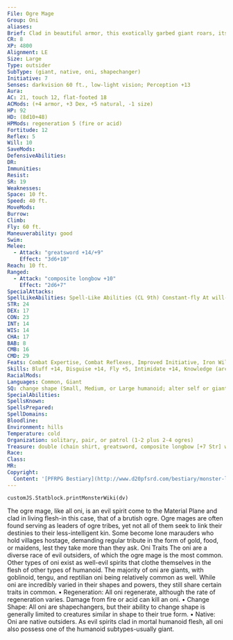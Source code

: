 ```yaml
---
File: Ogre Mage
Group: Oni
aliases: 
Brief: Clad in beautiful armor, this exotically garbed giant roars, its tusks glistening and its eyes afire with murderous intent.
CR: 8
XP: 4800
Alignment: LE
Size: Large
Type: outsider
SubType: (giant, native, oni, shapechanger)
Initiative: 7
Senses: darkvision 60 ft., low-light vision; Perception +13
Aura: 
AC: 21, touch 12, flat-footed 18
ACMods: (+4 armor, +3 Dex, +5 natural, -1 size)
HP: 92
HD: (8d10+48)
HPMods: regeneration 5 (fire or acid)
Fortitude: 12
Reflex: 5
Will: 10
SaveMods: 
DefensiveAbilities: 
DR: 
Immunities: 
Resist: 
SR: 19
Weaknesses: 
Space: 10 ft.
Speed: 40 ft.
MoveMods: 
Burrow: 
Climb: 
Fly: 60 ft.
Maneuverability: good
Swim: 
Melee: 
  - Attack: "greatsword +14/+9"
    Effect: "3d6+10"
Reach: 10 ft.
Ranged: 
  - Attack: "composite longbow +10"
    Effect: "2d6+7"
SpecialAttacks: 
SpellLikeAbilities: Spell-Like Abilities (CL 9th) Constant-fly At will-darkness, invisibility 1/day-charm monster (DC 17), cone of cold (DC 18), gaseous form, deep slumber (DC 16)
STR: 24
DEX: 17
CON: 23
INT: 14
WIS: 14
CHA: 17
BAB: 8
CMB: 16
CMD: 29
Feats: Combat Expertise, Combat Reflexes, Improved Initiative, Iron Will
Skills: Bluff +14, Disguise +14, Fly +5, Intimidate +14, Knowledge (arcana) +13, Perception +13, Sense Motive +13, Spellcraft +13, Use Magic Device +14
RacialMods: 
Languages: Common, Giant
SQ: change shape (Small, Medium, or Large humanoid; alter self or giant form I), flight
SpecialAbilities: 
SpellsKnown: 
SpellsPrepared: 
SpellDomains: 
Bloodline: 
Environment: hills
Temperature: cold
Organization: solitary, pair, or patrol (1-2 plus 2-4 ogres)
Treasure: double (chain shirt, greatsword, composite longbow [+7 Str] with 20 arrows, other treasure)
Race: 
Class: 
MR: 
Copyright:
  Content: '[PFRPG Bestiary](http://www.d20pfsrd.com/bestiary/monster-listings/outsiders/oni/ogre-mage)'
---
```

```dataviewjs
customJS.Statblock.printMonsterWiki(dv)
```
The ogre mage, like all oni, is an evil spirit come to the Material Plane and clad in living flesh-in this case, that of a brutish ogre. Ogre mages are often found serving as leaders of ogre tribes, yet not all of them seek to link their destinies to their less-intelligent kin. Some become lone marauders who hold villages hostage, demanding regular tribute in the form of gold, food, or maidens, lest they take more than they ask. Oni Traits The oni are a diverse race of evil outsiders, of which the ogre mage is the most common. Other types of oni exist as well-evil spirits that clothe themselves in the flesh of other types of humanoid. The majority of oni are giants, with goblinoid, tengu, and reptilian oni being relatively common as well. While oni are incredibly varied in their shapes and powers, they still share certain traits in common. • Regeneration: All oni regenerate, although the rate of regeneration varies. Damage from fire or acid can kill an oni. • Change Shape: All oni are shapechangers, but their ability to change shape is generally limited to creatures similar in shape to their true form. • Native: Oni are native outsiders. As evil spirits clad in mortal humanoid flesh, all oni also possess one of the humanoid subtypes-usually giant.
